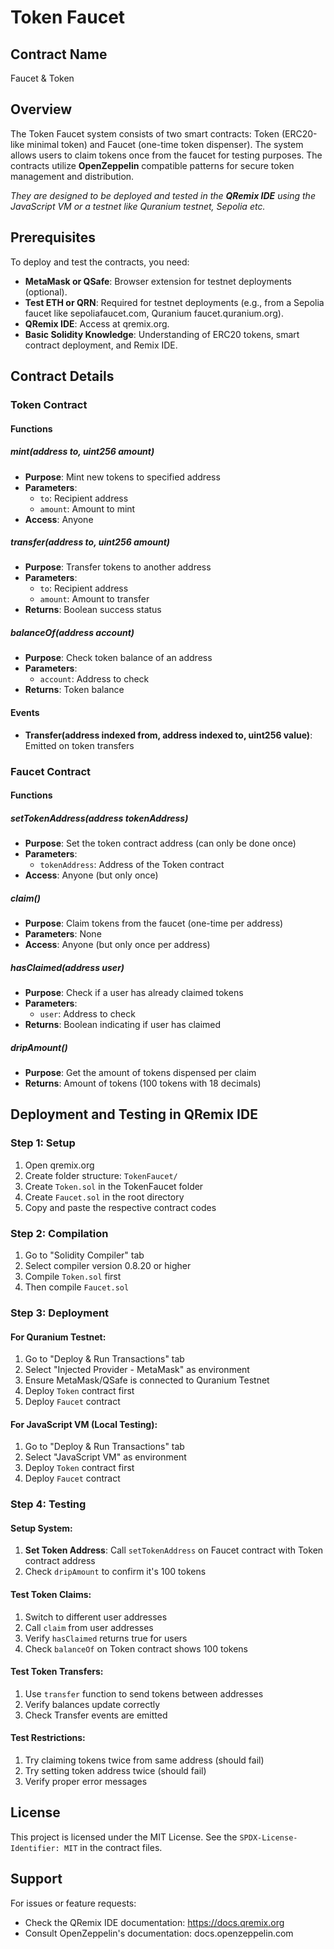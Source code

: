 # Token Faucet

## Contract Name
Faucet & Token

## Overview
The Token Faucet system consists of two smart contracts: Token (ERC20-like minimal token) and Faucet (one-time token dispenser). The system allows users to claim tokens once from the faucet for testing purposes. The contracts utilize **OpenZeppelin** compatible patterns for secure token management and distribution.

*They are designed to be deployed and tested in the **QRemix IDE** using the JavaScript VM or a testnet like Quranium testnet, Sepolia etc.*

## Prerequisites
To deploy and test the contracts, you need:

* **MetaMask or QSafe**: Browser extension for testnet deployments (optional).
* **Test ETH or QRN**: Required for testnet deployments (e.g., from a Sepolia faucet like sepoliafaucet.com, Quranium faucet.quranium.org).
* **QRemix IDE**: Access at qremix.org.
* **Basic Solidity Knowledge**: Understanding of ERC20 tokens, smart contract deployment, and Remix IDE.

## Contract Details

### Token Contract

#### Functions

##### mint(address to, uint256 amount)
- **Purpose**: Mint new tokens to specified address
- **Parameters**: 
  - `to`: Recipient address
  - `amount`: Amount to mint
- **Access**: Anyone

##### transfer(address to, uint256 amount)
- **Purpose**: Transfer tokens to another address
- **Parameters**: 
  - `to`: Recipient address
  - `amount`: Amount to transfer
- **Returns**: Boolean success status

##### balanceOf(address account)
- **Purpose**: Check token balance of an address
- **Parameters**: 
  - `account`: Address to check
- **Returns**: Token balance

#### Events
- **Transfer(address indexed from, address indexed to, uint256 value)**: Emitted on token transfers

### Faucet Contract

#### Functions

##### setTokenAddress(address tokenAddress)
- **Purpose**: Set the token contract address (can only be done once)
- **Parameters**: 
  - `tokenAddress`: Address of the Token contract
- **Access**: Anyone (but only once)

##### claim()
- **Purpose**: Claim tokens from the faucet (one-time per address)
- **Parameters**: None
- **Access**: Anyone (but only once per address)

##### hasClaimed(address user)
- **Purpose**: Check if a user has already claimed tokens
- **Parameters**: 
  - `user`: Address to check
- **Returns**: Boolean indicating if user has claimed

##### dripAmount()
- **Purpose**: Get the amount of tokens dispensed per claim
- **Returns**: Amount of tokens (100 tokens with 18 decimals)

## Deployment and Testing in QRemix IDE

### Step 1: Setup
1. Open qremix.org
2. Create folder structure: `TokenFaucet/`
3. Create `Token.sol` in the TokenFaucet folder
4. Create `Faucet.sol` in the root directory
5. Copy and paste the respective contract codes

### Step 2: Compilation
1. Go to "Solidity Compiler" tab
2. Select compiler version 0.8.20 or higher
3. Compile `Token.sol` first
4. Then compile `Faucet.sol`

### Step 3: Deployment

#### For Quranium Testnet:
1. Go to "Deploy & Run Transactions" tab
2. Select "Injected Provider - MetaMask" as environment
3. Ensure MetaMask/QSafe is connected to Quranium Testnet
4. Deploy `Token` contract first
5. Deploy `Faucet` contract

#### For JavaScript VM (Local Testing):
1. Go to "Deploy & Run Transactions" tab
2. Select "JavaScript VM" as environment
3. Deploy `Token` contract first
4. Deploy `Faucet` contract

### Step 4: Testing

#### Setup System:
1. **Set Token Address**: Call `setTokenAddress` on Faucet contract with Token contract address
2. Check `dripAmount` to confirm it's 100 tokens

#### Test Token Claims:
1. Switch to different user addresses
2. Call `claim` from user addresses
3. Verify `hasClaimed` returns true for users
4. Check `balanceOf` on Token contract shows 100 tokens

#### Test Token Transfers:
1. Use `transfer` function to send tokens between addresses
2. Verify balances update correctly
3. Check Transfer events are emitted

#### Test Restrictions:
1. Try claiming tokens twice from same address (should fail)
2. Try setting token address twice (should fail)
3. Verify proper error messages

## License
This project is licensed under the MIT License. See the `SPDX-License-Identifier: MIT` in the contract files.

## Support
For issues or feature requests:
* Check the QRemix IDE documentation: https://docs.qremix.org
* Consult OpenZeppelin's documentation: docs.openzeppelin.com